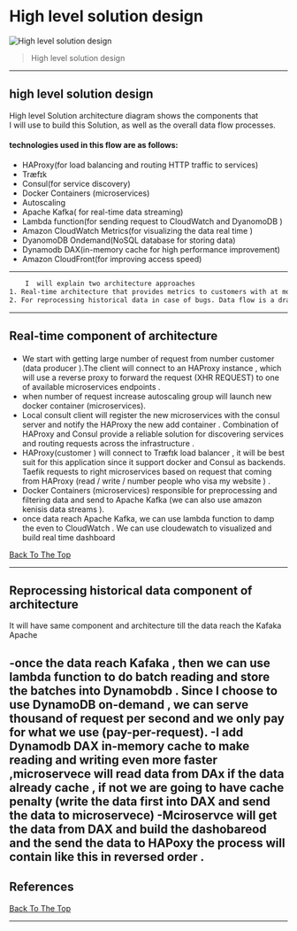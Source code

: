 # High level solution design 

![High level solution design](https://github.com/MahiSharew/PayPay/blob/master/SD.png)
> High level solution design 

---
## high level solution design
High level Solution architecture diagram shows the components that  
I will use to build this Solution, as well as the overall data flow processes.
#### technologies used in this flow are as follows: 	
- HAProxy(for load balancing and routing HTTP traffic to services)
- Træfɪk
- Consul(for service discovery)
- Docker Containers (microservices)
- Autoscaling
- Apache Kafka( for real-time data  streaming)
- Lambda function(for sending request to CloudWatch and DyanomoDB )
- Amazon CloudWatch Metrics(for visualizing the data real time )
- DyanomoDB Ondemand(NoSQL database for storing data)
- Dynamodb DAX(in-memory cache for high performance improvement)
- Amazon CloudFront(for improving access speed)
---
```html 
    I  will explain two architecture approaches 
1. Real-time architecture that provides metrics to customers with at most one hour delay. Green arrow used to display the data flow in the system design diagram.  
2. For reprocessing historical data in case of bugs. Data flow is a draw using a red arrow in the system design diagram. 
```
---
## Real-time component of architecture 

####     
- We start with getting   large number of request from  number  customer  (data producer ).The client  will connect to an HAProxy instance , which will use a reverse proxy to forward the request (XHR REQUEST) to one of available microservices  endpoints .
- when  number of request  increase   autoscaling group  will launch new  docker container (microservices).
- Local consult client will register the new  microservices with the consul server and  notify the HAProxy   the new  add  container . Combination of  HAProxy  and Consul provide a reliable solution for discovering services and routing requests across the infrastructure .
- HAProxy(customer ) will connect to Træfɪk  load balancer , it will be best suit for  this application since it support docker and Consul as backends. Taefik requests to right microservices based on request that coming from HAProxy (read / write / number people who visa my website ) .
- Docker Containers (microservices)  responsible for  preprocessing and filtering  data and send to Apache Kafka (we can also use amazon kenisis data streams  ).
- once  data reach  Apache Kafka,  we can use lambda function to damp the even to CloudWatch . 
We can use cloudewatch to visualized and build real time dashboard 


[Back To The Top](#read-me-template)

---

## Reprocessing historical data component  of architecture 

It will have same component and  architecture   till the data reach the Kafaka Apache

-once the data reach Kafaka  , then we can use lambda function to do batch reading  and store the batches  into Dynamobdb .
Since I choose to use DynamoDB on-demand , we can serve thousand of request per second  and 
we only pay  for what we use (pay-per-request). 
-I add Dynamodb DAX in-memory cache to make reading and writing even more faster ,microservece will read data from DAx if the data already cache , if not we are going to have cache penalty (write the  data first into DAX and send the data to microservece)
-Mciroservce  will get the data from DAX and build the dashobareod and the send the  data to HAPoxy  the process will contain like this in reversed order . 
---

## References
[Back To The Top](#read-me-template)

---

